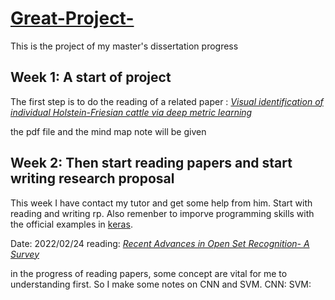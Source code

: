 # [Great-Project-](https://gwt9970161.github.io/Great-Project-/)
This is the project of my master's dissertation progress


## Week 1:  A start of project

The first step is to do the reading of a related paper :
[*Visual identification of individual Holstein-Friesian cattle via deep metric learning*](https://github.com/gwt9970161/Great-Project-/blob/main/1.%20Visual%20identification%20of%20individual%20Holstein-Friesian%20cattle%20via%20deep%20metric%20learning.pdf)

the pdf file and the mind map note will be given

## Week 2:  Then start reading papers and start writing research proposal

This week I have contact my tutor and get some help from him. Start with reading and writing rp. Also remenber to imporve programming skills with the official examples in [keras](https://keras.io/examples/).

Date: 2022/02/24
reading: [*Recent Advances in Open Set Recognition- A Survey* ](https://github.com/gwt9970161/Great-Project-/blob/main/2.%20Recent%20Advances%20in%20Open%20Set%20Recognition-%20A%20%20Survey.pdf)

in the progress of reading papers, some concept are vital for me to understanding first.
So I make some notes on CNN and SVM.
CNN: 
SVM:
